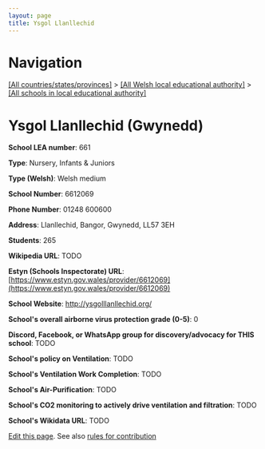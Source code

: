 ```yaml
---
layout: page
title: Ysgol Llanllechid
---
```

# Navigation

[[All countries/states/provinces]](../../..) > [[All Welsh local educational authority]](../..) > [[All schools in local educational authority]](..)

# Ysgol Llanllechid (Gwynedd)

**School LEA number**: 661

**Type**: Nursery, Infants & Juniors

**Type (Welsh)**: Welsh medium

**School Number**: 6612069

**Phone Number**: 01248 600600

**Address**: Llanllechid, Bangor, Gwynedd, LL57 3EH

**Students**: 265

**Wikipedia URL**: TODO

**Estyn (Schools Inspectorate) URL**: [https://www.estyn.gov.wales/provider/6612069](https://www.estyn.gov.wales/provider/6612069)

**School Website**: http://ysgolllanllechid.org/

**School's overall airborne virus protection grade (0-5)**: 0

**Discord, Facebook, or WhatsApp group for discovery/advocacy for THIS school**: TODO

**School's policy on Ventilation**: TODO

**School's Ventilation Work Completion**: TODO

**School's Air-Purification**: TODO

**School's CO2 monitoring to actively drive ventilation and filtration**: TODO

**School's Wikidata URL**: TODO




[Edit this page](https://github.com/VentilationProject/Wales/edit/prif/./Gwynedd/Ysgol_Llanllechid.md). See also [rules for contribution](../../../contribution-rules/)